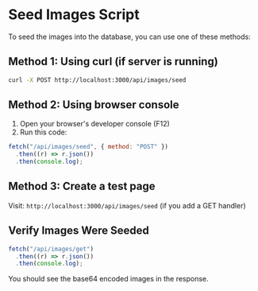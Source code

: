 # Seed Images Script

To seed the images into the database, you can use one of these methods:

## Method 1: Using curl (if server is running)

```bash
curl -X POST http://localhost:3000/api/images/seed
```

## Method 2: Using browser console

1. Open your browser's developer console (F12)
2. Run this code:

```javascript
fetch("/api/images/seed", { method: "POST" })
  .then((r) => r.json())
  .then(console.log);
```

## Method 3: Create a test page

Visit: `http://localhost:3000/api/images/seed` (if you add a GET handler)

## Verify Images Were Seeded

```javascript
fetch("/api/images/get")
  .then((r) => r.json())
  .then(console.log);
```

You should see the base64 encoded images in the response.
